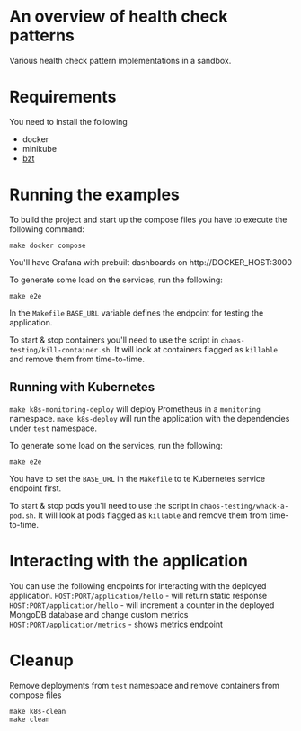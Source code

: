 # An overview of health check patterns
Various health check pattern implementations in a sandbox.

# Requirements
You need to install the following
- docker
- minikube
- [bzt](https://gettaurus.org/docs/Installation/)

# Running the examples
To build the project and start up the compose files you have to execute the following command:
```
make docker compose
```
You'll have Grafana with prebuilt dashboards on http://DOCKER_HOST:3000

To generate some load on the services, run the following:
```
make e2e
```
In the `Makefile` `BASE_URL` variable defines the endpoint for testing the application.

To start & stop containers you'll need to use the script in `chaos-testing/kill-container.sh`. It will look at containers flagged as `killable` and remove them from time-to-time.

## Running with Kubernetes
`make k8s-monitoring-deploy` will deploy Prometheus in a `monitoring` namespace.
`make k8s-deploy` will run the application with the dependencies under `test` namespace.

To generate some load on the services, run the following:
```
make e2e
```
You have to set the `BASE_URL` in the `Makefile` to te Kubernetes service endpoint first.

To start & stop pods you'll need to use the script in `chaos-testing/whack-a-pod.sh`. It will look at pods flagged as `killable` and remove them from time-to-time.

# Interacting with the application
You can use the following endpoints for interacting with the deployed application.
`HOST:PORT/application/hello` - will return static response
`HOST:PORT/application/hello` - will increment a counter in the deployed MongoDB database and change custom metrics
`HOST:PORT/application/metrics` - shows metrics endpoint

# Cleanup
Remove deployments from `test` namespace and remove containers from compose files
```
make k8s-clean
make clean
```
